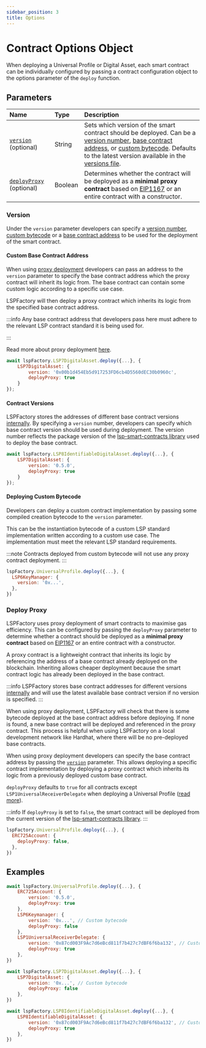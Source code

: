 ```yaml
---
sidebar_position: 3
title: Options
---
```


# Contract Options Object

When deploying a Universal Profile or Digital Asset, each smart contract can be individually configured by passing a contract configuration object to the options parameter of the `deploy` function.

## Parameters

| Name                                                  | Type    | Description                                                                                                                                                                                                                                                                                                                                                                                    |
| :---------------------------------------------------- | :------ | :--------------------------------------------------------------------------------------------------------------------------------------------------------------------------------------------------------------------------------------------------------------------------------------------------------------------------------------------------------------------------------------------- |
| [`version`](./options.md#version) (optional)          | String  | Sets which version of the smart contract should be deployed. Can be a [version number](./options.md#contract-versions), [base contract address](./options.md#custom-base-contract-address), or [custom bytecode](#deploying-custom-bytecode). Defaults to the latest version available in the [versions file](https://github.com/lukso-network/tools-lsp-factory/blob/main/src/versions.json). |
| [`deployProxy`](./options.md#deploy-proxy) (optional) | Boolean | Determines whether the contract will be deployed as a **minimal proxy contract** based on [EIP1167](https://eips.ethereum.org/EIPS/eip-1167) or an entire contract with a constructor.                                                                                                                                                                                                         |

### Version

Under the `version` parameter developers can specify a [version number](./options#contract-versions), [custom bytecode](./options.md#deploying-custom-bytecode) or a [base contract address](./options.md#custom-base-contract-address) to be used for the deployment of the smart contract.

#### Custom Base Contract Address

When using [proxy deployment](./options.md#deploy-proxy) developers can pass an address to the `version` parameter to specify the base contract address which the proxy contract will inherit its logic from. The base contract can contain some custom logic according to a specific use case.

LSPFactory will then deploy a proxy contract which inherits its logic from the specified base contract address.

:::info
Any base contract address that developers pass here must adhere to the relevant LSP contract standard it is being used for.

:::

Read more about proxy deployment [here](./options#deploy-proxy).

```javascript title="Deploying an LSP7 Digital Asset using a specific base contract address"
await lspFactory.LSP7DigitalAsset.deploy({...}, {
    LSP7DigitalAsset: {
        version: '0x00b1d454Eb5d917253FD6cb4D5560dEC30b0960c',
        deployProxy: true
    }
});
```

#### Contract Versions

LSPFactory stores the addresses of different base contract versions [internally](https://github.com/lukso-network/tools-lsp-factory/blob/main/src/versions.json). By specifying a `version` number, developers can specify which base contract version should be used during deployment. The version number reflects the package version of the [lsp-smart-contracts library](https://github.com/lukso-network/tools-lsp-factory/releases) used to deploy the base contract.

```javascript
await lspFactory.LSP8IdentifiableDigitalAsset.deploy({...}, {
    LSP7DigitalAsset: {
        version: '0.5.0',
        deployProxy: true
    }
});
```

#### Deploying Custom Bytecode

Developers can deploy a custom contract implementation by passing some compiled creation bytecode to the `version` parameter.

This can be the instantiation bytecode of a custom LSP standard implementation written according to a custom use case. The implementation must meet the relevant LSP standard requirements.

:::note
Contracts deployed from custom bytecode will not use any proxy contract deployment.
:::

```javascript title="Deploying an LSP8 digital Asset from custom bytecode"
lspFactory.UniversalProfile.deploy({...}, {
  LSP6KeyManager: {
    version: '0x...',
  },
})
```

### Deploy Proxy

LSPFactory uses proxy deployment of smart contracts to maximise gas efficiency. This can be configured by passing the `deployProxy` parameter to determine whether a contract should be deployed as a **minimal proxy contract** based on [EIP1167](https://eips.ethereum.org/EIPS/eip-1167) or an entire contract with a constructor.

A proxy contract is a lightweight contract that inherits its logic by referencing the address of a base contract already deployed on the blockchain. Inheriting allows cheaper deployment because the smart contract logic has already been deployed in the base contract.

:::info
LSPFactory stores base contract addresses for different versions [internally](https://github.com/lukso-network/tools-lsp-factory/blob/main/src/versions.json) and will use the latest available base contract version if no version is specified.
:::

When using proxy deployment, LSPFactory will check that there is some bytecode deployed at the base contract address before deploying. If none is found, a new base contract will be deployed and referenced in the proxy contract. This process is helpful when using LSPFactory on a local development network like Hardhat, where there will be no pre-deployed base contracts.

When using proxy deployment developers can specify the base contract address by passing the [`version`](./options.md#version) parameter. This allows deploying a specific contract implementation by deploying a proxy contract which inherits its logic from a previously deployed custom base contract.

`deployProxy` defaults to `true` for all contracts except `LSP1UniversalReceiverDelegate` when deploying a Universal Profile ([read more](../deployment/universal-profile.md#universal-receiver-delegate-proxy-deployment)).

:::info
If `deployProxy` is set to `false`, the smart contract will be deployed from the current version of the [lsp-smart-contracts library](https://github.com/lukso-network/lsp-smart-contracts).
:::

```javascript title="Deploying a Universal Profile using a full ERC725Account contract with constructor"
lspFactory.UniversalProfile.deploy({...}, {
  ERC725Account: {
    deployProxy: false,
  },
})
```

## Examples

```js title="Passing Universal Profile contract options"
await lspFactory.UniversalProfile.deploy({...}, {
    ERC725Account: {
        version: '0.5.0',
        deployProxy: true
    },
    LSP6Keymanager: {
        version: '0x...', // Custom bytecode
        deployProxy: false
    },
    LSP1UniversalReceiverDelegate: {
        version: '0x87cd003F9Ac7d6eBcd811f7b427c7dBF6f6ba132', // Custom base contract address
        deployProxy: true
    },
})
```

```js title="Passing LSP7DigitalAsset contract options"
await lspFactory.LSP7DigitalAsset.deploy({...}, {
    LSP7DigitalAsset: {
        version: '0x...', // Custom bytecode
        deployProxy: false
    },
})
```

```js title="Passing LSP8IdentifiableDigitalAsset contract options"
await lspFactory.LSP8IdentifiableDigitalAsset.deploy({...}, {
    LSP8IdentifiableDigitalAsset: {
        version: '0x87cd003F9Ac7d6eBcd811f7b427c7dBF6f6ba132', // Custom base contract address
        deployProxy: true
    },
})
```
